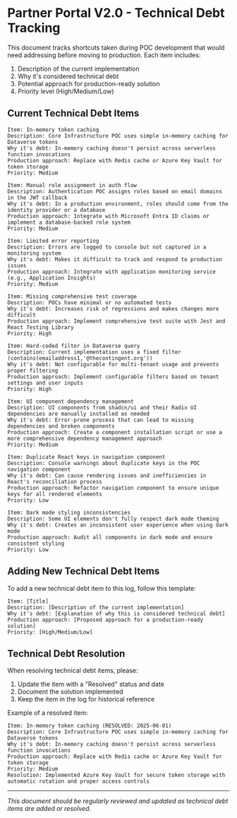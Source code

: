 # Partner Portal V2.0 - Technical Debt Tracking

This document tracks shortcuts taken during POC development that would need addressing before moving to production. Each item includes:

1. Description of the current implementation
2. Why it's considered technical debt
3. Potential approach for production-ready solution
4. Priority level (High/Medium/Low)

## Current Technical Debt Items

```
Item: In-memory token caching
Description: Core Infrastructure POC uses simple in-memory caching for Dataverse tokens
Why it's debt: In-memory caching doesn't persist across serverless function invocations
Production approach: Replace with Redis cache or Azure Key Vault for token storage
Priority: Medium
```

```
Item: Manual role assignment in auth flow
Description: Authentication POC assigns roles based on email domains in the JWT callback
Why it's debt: In a production environment, roles should come from the identity provider or a database
Production approach: Integrate with Microsoft Entra ID claims or implement a database-backed role system
Priority: Medium
```

```
Item: Limited error reporting
Description: Errors are logged to console but not captured in a monitoring system
Why it's debt: Makes it difficult to track and respond to production issues
Production approach: Integrate with application monitoring service (e.g., Application Insights)
Priority: Medium
```

```
Item: Missing comprehensive test coverage
Description: POCs have minimal or no automated tests
Why it's debt: Increases risk of regressions and makes changes more difficult
Production approach: Implement comprehensive test suite with Jest and React Testing Library
Priority: High
```

```
Item: Hard-coded filter in Dataverse query
Description: Current implementation uses a fixed filter (contains(emailaddress1,'@thecontingent.org'))
Why it's debt: Not configurable for multi-tenant usage and prevents proper filtering
Production approach: Implement configurable filters based on tenant settings and user inputs
Priority: High
```

```
Item: UI component dependency management
Description: UI components from shadcn/ui and their Radix UI dependencies are manually installed as needed
Why it's debt: Error-prone process that can lead to missing dependencies and broken components
Production approach: Create a component installation script or use a more comprehensive dependency management approach
Priority: Medium
```

```
Item: Duplicate React keys in navigation component
Description: Console warnings about duplicate keys in the POC navigation component
Why it's debt: Can cause rendering issues and inefficiencies in React's reconciliation process
Production approach: Refactor navigation component to ensure unique keys for all rendered elements
Priority: Low
```

```
Item: Dark mode styling inconsistencies
Description: Some UI elements don't fully respect dark mode theming
Why it's debt: Creates an inconsistent user experience when using dark mode
Production approach: Audit all components in dark mode and ensure consistent styling
Priority: Low
```

## Adding New Technical Debt Items

To add a new technical debt item to this log, follow this template:

```
Item: [Title]
Description: [Description of the current implementation]
Why it's debt: [Explanation of why this is considered technical debt]
Production approach: [Proposed approach for a production-ready solution]
Priority: [High/Medium/Low]
```

## Technical Debt Resolution

When resolving technical debt items, please:

1. Update the item with a "Resolved" status and date
2. Document the solution implemented
3. Keep the item in the log for historical reference

Example of a resolved item:

```
Item: In-memory token caching (RESOLVED: 2025-06-01)
Description: Core Infrastructure POC uses simple in-memory caching for Dataverse tokens
Why it's debt: In-memory caching doesn't persist across serverless function invocations
Production approach: Replace with Redis cache or Azure Key Vault for token storage
Priority: Medium
Resolution: Implemented Azure Key Vault for secure token storage with automatic rotation and proper access controls
```

---

*This document should be regularly reviewed and updated as technical debt items are added or resolved.*
